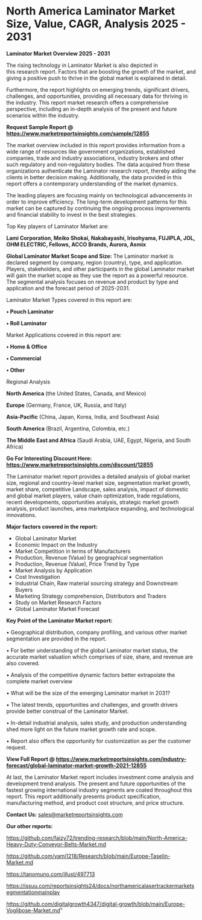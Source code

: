 # North America Laminator Market Size, Value, CAGR, Analysis 2025 - 2031

<Strong> Laminator Market Overview 2025 - 2031</strong>

The rising technology in Laminator Market is also depicted in this research report. Factors that are boosting the growth of the market, and giving a positive push to thrive in the global market is explained in detail.

Furthermore, the report highlights on emerging trends, significant drivers, challenges, and opportunities, providing all necessary data for thriving in the industry. This report market research offers a comprehensive perspective, including an in-depth analysis of the present and future scenarios within the industry.

<strong>Request Sample Report @ <a href=https://www.marketreportsinsights.com/sample/12855>https://www.marketreportsinsights.com/sample/12855</a></strong>

The market overview included in this report provides information from a wide range of resources like government organizations, established companies, trade and industry associations, industry brokers and other such regulatory and non-regulatory bodies. The data acquired from these organizations authenticate the Laminator research report, thereby aiding the clients in better decision making. Additionally, the data provided in this report offers a contemporary understanding of the market dynamics.

The leading players are focusing mainly on technological advancements in order to improve efficiency. The long-term development patterns for this market can be captured by continuing the ongoing process improvements and financial stability to invest in the best strategies.

Top Key players of Laminator Market are:

<strong>Lami Corporation, Meiko Shokai, Nakabayashi, Irisohyama, FUJIPLA, JOL, OHM ELECTRIC, Fellows, ACCO Brands, Aurora, Asmix</strong>

<strong><b>Global Laminator Market Scope and Size:</b></strong>
The Laminator market is declared segment by company, region (country), type, and application. Players, stakeholders, and other participants in the global Laminator market will gain the market scope as they use the report as a powerful resource. The segmental analysis focuses on revenue and product by type and application and the forecast period of 2025-2031.

Laminator Market Types covered in this report are:

<strong>• Pouch Laminator

• Roll Laminator</strong>

Market Applications covered in this report are:

<strong>• Home & Office

• Commercial

• Other</strong> 

Regional Analysis

<strong>North America</strong> (the United States, Canada, and Mexico)

<strong>Europe</strong> (Germany, France, UK, Russia, and Italy)

<strong>Asia-Pacific</strong> (China, Japan, Korea, India, and Southeast Asia)

<strong>South America</strong> (Brazil, Argentina, Colombia, etc.)

<strong>The Middle East and Africa</strong> (Saudi Arabia, UAE, Egypt, Nigeria, and South Africa)

<strong>Go For Interesting Discount Here: <a href=https://www.marketreportsinsights.com/discount/12855>https://www.marketreportsinsights.com/discount/12855</a></strong>

The Laminator market report provides a detailed analysis of global market size, regional and country-level market size, segmentation market growth, market share, competitive Landscape, sales analysis, impact of domestic and global market players, value chain optimization, trade regulations, recent developments, opportunities analysis, strategic market growth analysis, product launches, area marketplace expanding, and technological innovations.

<strong><b>Major factors covered in the report:</b></strong>
<ul>
  <li>Global Laminator Market </li>
  <li>Economic Impact on the Industry</li>
  <li>Market Competition in terms of Manufacturers</li>
  <li>Production, Revenue (Value) by geographical segmentation</li>
  <li>Production, Revenue (Value), Price Trend by Type</li>
  <li>Market Analysis by Application</li>
  <li>Cost Investigation</li>
  <li>Industrial Chain, Raw material sourcing strategy and Downstream Buyers</li>
  <li>Marketing Strategy comprehension, Distributors and Traders</li>
  <li>Study on Market Research Factors</li>
  <li>Global Laminator Market Forecast</li>
</ul>

<strong><b>Key Point of the Laminator Market report:</b></strong>

• Geographical distribution, company profiling, and various other market segmentation are provided in the report.

• For better understanding of the global Laminator market status, the accurate market valuation which comprises of size, share, and revenue are also covered.

• Analysis of the competitive dynamic factors better extrapolate the complete market overview

• What will be the size of the emerging Laminator market in 2031?

• The latest trends, opportunities and challenges, and growth drivers provide better construal of the Laminator Market.

• In-detail industrial analysis, sales study, and production understanding shed more light on the future market growth rate and scope.

• Report also offers the opportunity for customization as per the customer request.

<strong><b>View Full Report @ <a href=https://www.marketreportsinsights.com/industry-forecast/global-laminator-market-growth-2021-12855>https://www.marketreportsinsights.com/industry-forecast/global-laminator-market-growth-2021-12855</a></b></strong>


At last, the Laminator Market report includes investment come analysis and development trend analysis. The present and future opportunities of the fastest growing international industry segments are coated throughout this report. This report additionally presents product specification, manufacturing method, and product cost structure, and price structure.

<strong>Contact Us:</strong>
sales@marketreportsinsights.com

<strong>Our other reports:</strong>

<a href=https://github.com/faizy72/trending-research/blob/main/North-America-Heavy-Duty-Conveyor-Belts-Market.md>https://github.com/faizy72/trending-research/blob/main/North-America-Heavy-Duty-Conveyor-Belts-Market.md</a>

<a href=https://github.com/yami1218/Research/blob/main/Europe-Taselin-Market.md>https://github.com/yami1218/Research/blob/main/Europe-Taselin-Market.md</a>

<a href=https://tanomuno.com/illust/497713>https://tanomuno.com/illust/497713</a>

<a href=https://issuu.com/reportsinsights24/docs/northamericalasertrackermarketsegmentationmainplay>https://issuu.com/reportsinsights24/docs/northamericalasertrackermarketsegmentationmainplay</a>

<a href=https://github.com/digitalgrowth4347/digital-growth/blob/main/Europe-Voglibose-Market.md>https://github.com/digitalgrowth4347/digital-growth/blob/main/Europe-Voglibose-Market.md</a>"
